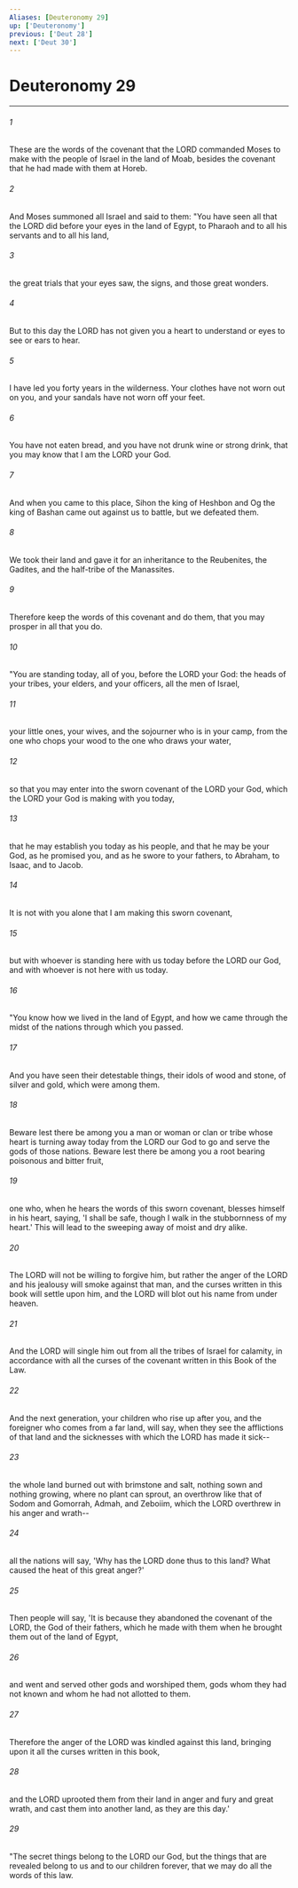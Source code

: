 ```yaml
---
Aliases: [Deuteronomy 29]
up: ['Deuteronomy']
previous: ['Deut 28']
next: ['Deut 30']
---
```

# Deuteronomy 29
***



###### 1 
These are the words of the covenant that the LORD commanded Moses to make with the people of Israel in the land of Moab, besides the covenant that he had made with them at Horeb. 

###### 2 
And Moses summoned all Israel and said to them: "You have seen all that the LORD did before your eyes in the land of Egypt, to Pharaoh and to all his servants and to all his land, 

###### 3 
the great trials that your eyes saw, the signs, and those great wonders. 

###### 4 
But to this day the LORD has not given you a heart to understand or eyes to see or ears to hear. 

###### 5 
I have led you forty years in the wilderness. Your clothes have not worn out on you, and your sandals have not worn off your feet. 

###### 6 
You have not eaten bread, and you have not drunk wine or strong drink, that you may know that I am the LORD your God. 

###### 7 
And when you came to this place, Sihon the king of Heshbon and Og the king of Bashan came out against us to battle, but we defeated them. 

###### 8 
We took their land and gave it for an inheritance to the Reubenites, the Gadites, and the half-tribe of the Manassites. 

###### 9 
Therefore keep the words of this covenant and do them, that you may prosper in all that you do. 

###### 10 
"You are standing today, all of you, before the LORD your God: the heads of your tribes, your elders, and your officers, all the men of Israel, 

###### 11 
your little ones, your wives, and the sojourner who is in your camp, from the one who chops your wood to the one who draws your water, 

###### 12 
so that you may enter into the sworn covenant of the LORD your God, which the LORD your God is making with you today, 

###### 13 
that he may establish you today as his people, and that he may be your God, as he promised you, and as he swore to your fathers, to Abraham, to Isaac, and to Jacob. 

###### 14 
It is not with you alone that I am making this sworn covenant, 

###### 15 
but with whoever is standing here with us today before the LORD our God, and with whoever is not here with us today. 

###### 16 
"You know how we lived in the land of Egypt, and how we came through the midst of the nations through which you passed. 

###### 17 
And you have seen their detestable things, their idols of wood and stone, of silver and gold, which were among them. 

###### 18 
Beware lest there be among you a man or woman or clan or tribe whose heart is turning away today from the LORD our God to go and serve the gods of those nations. Beware lest there be among you a root bearing poisonous and bitter fruit, 

###### 19 
one who, when he hears the words of this sworn covenant, blesses himself in his heart, saying, 'I shall be safe, though I walk in the stubbornness of my heart.' This will lead to the sweeping away of moist and dry alike. 

###### 20 
The LORD will not be willing to forgive him, but rather the anger of the LORD and his jealousy will smoke against that man, and the curses written in this book will settle upon him, and the LORD will blot out his name from under heaven. 

###### 21 
And the LORD will single him out from all the tribes of Israel for calamity, in accordance with all the curses of the covenant written in this Book of the Law. 

###### 22 
And the next generation, your children who rise up after you, and the foreigner who comes from a far land, will say, when they see the afflictions of that land and the sicknesses with which the LORD has made it sick-- 

###### 23 
the whole land burned out with brimstone and salt, nothing sown and nothing growing, where no plant can sprout, an overthrow like that of Sodom and Gomorrah, Admah, and Zeboiim, which the LORD overthrew in his anger and wrath-- 

###### 24 
all the nations will say, 'Why has the LORD done thus to this land? What caused the heat of this great anger?' 

###### 25 
Then people will say, 'It is because they abandoned the covenant of the LORD, the God of their fathers, which he made with them when he brought them out of the land of Egypt, 

###### 26 
and went and served other gods and worshiped them, gods whom they had not known and whom he had not allotted to them. 

###### 27 
Therefore the anger of the LORD was kindled against this land, bringing upon it all the curses written in this book, 

###### 28 
and the LORD uprooted them from their land in anger and fury and great wrath, and cast them into another land, as they are this day.' 

###### 29 
"The secret things belong to the LORD our God, but the things that are revealed belong to us and to our children forever, that we may do all the words of this law.
